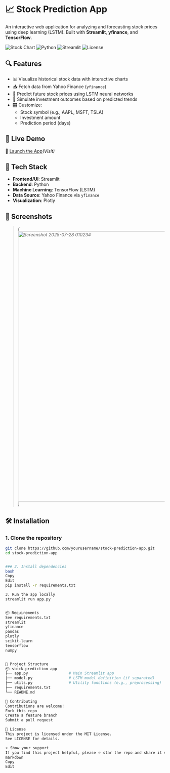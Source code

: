# 📈 Stock Prediction App

An interactive web application for analyzing and forecasting stock prices using deep learning (LSTM). Built with **Streamlit**, **yfinance**, and **TensorFlow**.

![Stock Chart](https://img.shields.io/badge/Status-Active-brightgreen) ![Python](https://img.shields.io/badge/Python-3.8%2B-blue) ![Streamlit](https://img.shields.io/badge/Framework-Streamlit-orange) ![License](https://img.shields.io/badge/License-MIT-lightgrey)

## 🔍 Features

- 📊 Visualize historical stock data with interactive charts
- 📥 Fetch data from Yahoo Finance (`yfinance`)
- 🧠 Predict future stock prices using LSTM neural networks
- 💸 Simulate investment outcomes based on predicted trends
- 🎛️ Customize:
  - Stock symbol (e.g., AAPL, MSFT, TSLA)
  - Investment amount
  - Prediction period (days)

## 🚀 Live Demo

🔗 [Launch the App](https://stock-prediction-app-24-cs-ds-4b-14.streamlit.app/)*(Visit)*

## 🧰 Tech Stack

- **Frontend/UI**: Streamlit
- **Backend**: Python
- **Machine Learning**: TensorFlow (LSTM)
- **Data Source**: Yahoo Finance via `yfinance`
- **Visualization**: Plotly

## 📸 Screenshots

> *(<img width="1919" height="854" alt="Screenshot 2025-07-28 010234" src="https://github.com/user-attachments/assets/2b1cc41b-902e-411f-8af2-8bd4d2c54787" />
)*

## 🛠️ Installation

### 1. Clone the repository

```bash
git clone https://github.com/yourusername/stock-prediction-app.git
cd stock-prediction-app


### 2. Install dependencies
bash
Copy
Edit
pip install -r requirements.txt

3. Run the app locally
streamlit run app.py


📦 Requirements
See requirements.txt
streamlit
yfinance
pandas
plotly
scikit-learn
tensorflow
numpy


📁 Project Structure
📦 stock-prediction-app
├── app.py                  # Main Streamlit app
├── model.py                # LSTM model definition (if separated)
├── utils.py                # Utility functions (e.g., preprocessing)
├── requirements.txt
└── README.md

🤝 Contributing
Contributions are welcome!
Fork this repo
Create a feature branch
Submit a pull request

📜 License
This project is licensed under the MIT License.
See LICENSE for details.

⭐ Show your support
If you find this project helpful, please ⭐ star the repo and share it with others!
markdown
Copy
Edit

